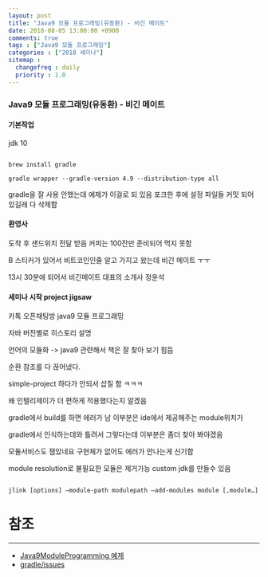```yaml
---
layout: post
title: "Java9 모듈 프로그래밍(유동환) - 비긴 메이트"
date: 2018-08-05 13:00:00 +0900
comments: true
tags : ["Java9 모듈 프로그래밍"]
categories : ["2018 세미나"]
sitemap :
  changefreq : daily
  priority : 1.0
---
```


### Java9 모듈 프로그래밍(유동환) - 비긴 메이트

#### 기본작업 

jdk 10 

```

brew install gradle

gradle wrapper --gradle-version 4.9 --distribution-type all

```

gradle을 잘 사용 안했는데 예제가 이걸로 되 있음 포크한 후에 설정 파일들 커밋 되어 있길래 다 삭제함 


#### 환영사

도착 후 샌드위치 전달 받음 커피는 100잔만 준비되어 먹지 못함

B 스티커가 있어서 비트코인인줄 알고 가지고 왔는데 비긴 메이트 ㅜㅜ

13시 30분에 되어서 비긴메이트 대표의 소개사 정윤석


#### 세미나 시작 project jigsaw

카톡 오픈채팅방 java9 모듈 프로그래밍

자바 버전별로 히스토리 설명

언어의 모듈화 -> java9 관련해서 책은 잘 찾아 보기 힘듬

순환 참조를 다 끊어냈다.

simple-project 하다가 안되서 삽질 함 ㅋㅋㅋ

왜 인텔리제이가 더 편하게 적용했다는지 알겠음

gradle에서 build를 하면 에러가 남 이부분은 ide에서 제공해주는 module위치가 

gradle에서 인식하는데와 틀려서 그렇다는데 이부분은 좀더 찾아 봐야겠음

모듈서비스도 잼있네요 구현체가 없어도 에러가 안나는게 신기함

module resolution로 불필요한 모듈은 제거가능 custom jdk를 만들수 있음

```

jlink [options] —module-path modulepath —add-modules module [,module…]

```

# 참조 
-----
* [Java9ModuleProgramming 예제](https://github.com/sejoung/Java9ModuleProgramming)
* [gradle/issues](https://github.com/gradle/gradle/issues/4503)